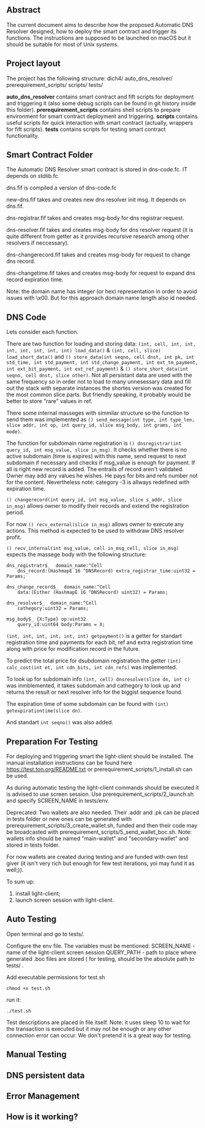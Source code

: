 ## Abstract

The current document aims to describe how the proposed Automatic DNS Resolver designed, how to deploy the smart contract and trigger its functions. The instructions are supposed to be launched on macOS but it should be suitable for most of Unix systems.

## Project layout

The project has the following structure:
dich4/
	auto_dns_resolver/
	prerequirement_scripts/
	scripts/
	tests/

**auto_dns_resolver** contains smart contract and fift scripts for deployment and triggering it (also some debug scripts can be found in git history inside this folder).
**prerequirement_scripts** contains shell scripts to prepare environment for smart contract deployment and triggering.
**scripts** contains useful scripts for quick interaction with smart contract (actually, wrappers for fift scripts).
**tests** contains scripts for testing smart contract functionality. 

## Smart Contract Folder

The Automatic DNS Resolver smart contract is stored in dns-code.fc. IT depends on stdlib.fc.

dns.fif is compiled a version of dns-code.fc

new-dns.fif takes <workchain-id> and creates new dns resolver init msg. It depends on dns.fif.

dns-registrar.fif takes <domain-name-length> <domain-name> <identifier> <owner> <expirational-time> and creates msg-body for dns registrar request.

dns-resolver.fif takes <domain-name-length> <domain-name> <category> and creates msg-body for dns resolver request (it is quite different from getter as it provides recursive research among other resolvers if neccessary).

dns-changerecord.fif takes <domain-name-length> <domain-name> <identifier> <owner>  and creates msg-body for request to change dns record.

dns-changetime.fif takes <domain-name-length> <domain-name> <extra-time>   and creates msg-body for request to expand dns record expiration time.

Note: the domain name has integer (or hex) representation in order to avoid issues with \x00. But for this approach domain name length also id needed.

## DNS Code

Lets consider each function. 

There are two function for loading and storing data: `(int, cell, int, int, int, int, int, int, int) load_data()` & `(int, cell, slice) load_short_data()` and `() store_data(int seqno, cell dnst, int pk, int std_time, int std_payment, int std_change_payment, int ext_tm_payment, int ext_bit_payment, int ext_ref_payment)` & `() store_short_data(int seqno, cell dnst, slice other)`. Not all persistant data are used with the same frequency so in order not to load to many unnesessary data and fill out the stack with separate instances the shortes version was created for the most common slice parts. But friendly speaking, it probably would be better to store "rare" values in ref.

There some internal masseges with simmilar structure so the function to send them was implemented as  `() send_message(int type, int type_len, slice addr, int op, int query_id, slice msg_body, int grams, int mode)`. 

The function for subdomain name registration is `() dnsregistrar(int query_id, int msg_value, slice in_msg)`. It checks whether there is no active subdomain (time is expires) with this name, send request to next subdomain if necessary and checks if msg_value is enough for payment. If all is right new record is added. The entrails of record aren't validated. Owner may add any values he wishes. He pays for bits and refs number not for the content. Nevertheless note: category -3 is allways redefined with expiration time. 

`() changerecord(int query_id, int msg_value, slice s_addr, slice in_msg)` allows owner to modify their records and extend the registration period. 

For now `() recv_external(slice in_msg)` allows owner to execute any actions. This method is expected to be used to withdraw DNS resolver profit.

`() recv_internal(int msg_value, cell in_msg_cell, slice in_msg)` expects the massege body with the following structure:

```
dns_registratr$_  domain_name:^Cell
	dns_record:(HashmapE 16 ^DNSRecord) extra_registrar_time:uint32 = Params;
```

```
dns_change_record$_  domain_name:^Cell
	data:(Either (HashmapE 16 ^DNSRecord) uint32) = Params;
```

```
dns_resolver$_  domain_name:^Cell
	cathegory:uint32 = Params;
```

```
msg_body$_ {X:Type} op:uint32
	query_id:uint64 body:Params = X;
```

`(int, int, int, int, int, int) getpayment()` is a getter for standart registration time and payments for each bit, ref and extra registration time along with price for modification record in the future.

To predict the total price for dsubdomain registration the getter `(int) calc_cost(int et, int cdn_bits, int cdn_refs)` was implemented.

To look up for subdomain info `(int, cell) dnsresolve(slice dn, int c)` was inmblemented, it takes subdomain and cathegory to look up and returns the result or next resolver info for the biggist sequence found.

The expiration time of some subdomain can be found with `(int) getexpirationtime(slice dn)`.

And standart `int seqno()` was also added.


## Preparation For Testing

For deploying and triggering smart the light-client should be installed. The manual installation instructions can be found here https://test.ton.org/README.txt or prerequirement_scripts/1_install.sh can be used. 

As during automatic testing the light-client commands should be executed it is advised to use screen session. Use prerequirement_scripts/2_launch.sh and specify SCREEN_NAME in tests/env.

Deprecated: Two wallets are also needed. Their .addr and .pk can be placed in tests folder or new ones can be generated with prerequirement_scripts/3_create_wallet.sh, funded and then their code may be broadcasted with prerequirement_scripts/5_send_wallet_boc.sh. Note: wallets info should be named "main-wallet" and "secondary-wallet" and stored in tests folder.

For now wallets are created during testing and are funded with own test giver (it isn't very rich but enough for few test iterations, yoi may fund it as well;)).
 
To sum up:
1.  install light-client;
2.  launch screen session with light-client.

## Auto Testing

Open terminal and go to tests/.

Configure the env file. The variables must be mentioned:
	SCREEN_NAME - name of the light-client screen session
	QUERY_PATH - path to place where generated .boc files are stored (  for testing, should be the absolute path to tests/ .

Add executable permissions for test.sh
```
chmod +x test.sh 
```
run it:
```
./test.sh
```
Test descriptions are placed in file itself. Note: it uses sleep 10 to wait for the transaction is executed but it may not be enough or any other connection error can occur. We don't pretend it is a great way for testing.
 
## Manual Testing

## DNS persistent data

## Error Management

## How is it working?